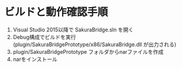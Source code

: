 # ビルドと動作確認手順

1. Visual Studio 2015以降で SakuraBridge.sln を開く
2. Debug構成でビルドを実行 (plugin/SakuraBridgePrototype/x86/SakuraBridge.dll が出力される)
3. plugin/SakuraBridgePrototype フォルダからnarファイルを作成
4. narをインストール